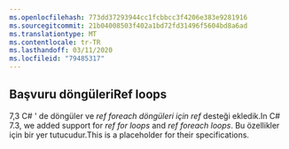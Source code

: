 ```yaml
---
ms.openlocfilehash: 773dd37293944cc1fcbbcc3f4206e383e9281916
ms.sourcegitcommit: 21b04008503f402a1bd72fd31496f5604bd8a6ad
ms.translationtype: MT
ms.contentlocale: tr-TR
ms.lasthandoff: 03/11/2020
ms.locfileid: "79485317"
---
```

## <a name="ref-loops"></a><span data-ttu-id="115a7-101">Başvuru döngüleri</span><span class="sxs-lookup"><span data-stu-id="115a7-101">Ref loops</span></span>

<span data-ttu-id="115a7-102">7,3 C# ' de döngüler ve *ref foreach döngüleri* *için ref* desteği ekledik.</span><span class="sxs-lookup"><span data-stu-id="115a7-102">In C# 7.3, we added support for *ref for loops* and *ref foreach loops*.</span></span>  <span data-ttu-id="115a7-103">Bu özellikler için bir yer tutucudur.</span><span class="sxs-lookup"><span data-stu-id="115a7-103">This is a placeholder for their specifications.</span></span>
